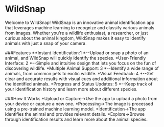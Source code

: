 # WildSnap
Welcome to WildSnap!
WildSnap is an innovative animal identification app that leverages machine learning to recognize and classify various animals from images. Whether you're a wildlife enthusiast, a researcher, or just curious about the animal kingdom, WildSnap makes it easy to identify animals with just a snap of your camera.

###Features
**Instant Identification:1
*--Upload or snap a photo of an animal, and WildSnap will quickly identify the species.
*User-Friendly Interface: 2
*--Simple and intuitive design that lets you focus on the fun of discovering wildlife.
*Multiple Animal Support: 3
*--Identify a wide range of animals, from common pets to exotic wildlife.
*Visual Feedback: 4
*--Get clear and accurate results with visual cues and additional information about the identified animals.
*Progress and Status Updates: 5
*--Keep track of your identification history and learn more about different species.

###How It Works
*Upload or Capture->Use the app to upload a photo from your device or capture a new one.
*Processing->The image is processed using a pre-trained machine learning model.
*Identification->The app identifies the animal and provides relevant details.
*Explore->Browse through identification results and learn more about the animal species.
